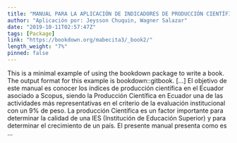 ```yaml
---
title: "MANUAL PARA LA APLICACIÓN DE INDICADORES DE PRODUCCIÓN CIENTÍFICA EN EL ECUADOR ASOCIADO A SCOPUS"
author: "Aplicación por: Jeysson Chuquin, Wagner Salazar"
date: "2019-10-11T02:57:47Z"
tags: [Package]
link: "https://bookdown.org/mabecita3/_book2/"
length_weight: "7%"
pinned: false
---
```


This is a minimal example of using the bookdown package to write a book. The output format for this example is bookdown::gitbook. [...] El objetivo de este manual es conocer los índices de producción científica en el Ecuador asociado a Scopus, siendo la Producción Científica en Ecuador una de las actividades más representativas en el criterio de la evaluación institucional con un 9% de peso. La producción Científica es un factor importante para determinar la calidad de una IES (Institución de Educación Superior) y para determinar el crecimiento de un país. El presente manual presenta como es ...
